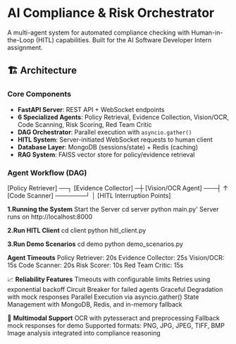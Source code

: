 # AI Compliance & Risk Orchestrator

A multi-agent system for automated compliance checking with Human-in-the-Loop (HITL) capabilities. Built for the AI Software Developer Intern assignment.

## 🏗️ Architecture

### Core Components
- **FastAPI Server**: REST API + WebSocket endpoints
- **6 Specialized Agents**: Policy Retrieval, Evidence Collection, Vision/OCR, Code Scanning, Risk Scoring, Red Team Critic
- **DAG Orchestrator**: Parallel execution with `asyncio.gather()`
- **HITL System**: Server-initiated WebSocket requests to human client
- **Database Layer**: MongoDB (sessions/state) + Redis (caching)
- **RAG System**: FAISS vector store for policy/evidence retrieval

### Agent Workflow (DAG)
[Policy Retriever] ──┐
[Evidence Collector] ─┼
[Vision/OCR Agent] ───┤ ↑
[Code Scanner] ───────┘ │
[HITL Interruption Points]

**1.Running the System**
Start the Server
cd server
python main.py'
Server runs on http://localhost:8000

**2.Run HITL Client**
cd client
python hitl_client.py

**3.Run Demo Scenarios**
cd demo
python demo_scenarios.py

**Agent Timeouts**
Policy Retriever: 20s
Evidence Collector: 25s
Vision/OCR: 15s
Code Scanner: 20s
Risk Scorer: 10s
Red Team Critic: 15s

📈 **Reliability Features**
Timeouts with configurable limits
Retries using exponential backoff
Circuit Breaker for failed agents
Graceful Degradation with mock responses
Parallel Execution via asyncio.gather()
State Management with MongoDB, Redis, and in-memory fallback

🧪 **Multimodal Support**
OCR with pytesseract and preprocessing
Fallback mock responses for demo
Supported formats: PNG, JPG, JPEG, TIFF, BMP
Image analysis integrated into compliance reasoning
